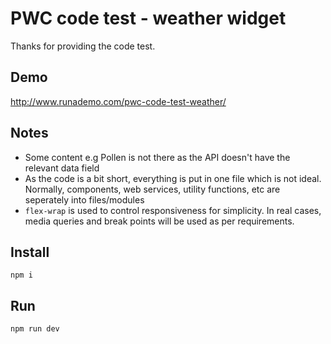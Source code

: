 # PWC code test - weather widget

Thanks for providing the code test.

## Demo
http://www.runademo.com/pwc-code-test-weather/

## Notes
* Some content e.g Pollen is not there as the API doesn't have the relevant data field
* As the code is a bit short, everything is put in one file which is not ideal. Normally, components, web services, utility functions, etc are seperately into files/modules
* `flex-wrap` is used to control responsiveness for simplicity. In real cases, media queries and break points will be used as per requirements.

## Install
```
npm i
```

## Run
```
npm run dev
```